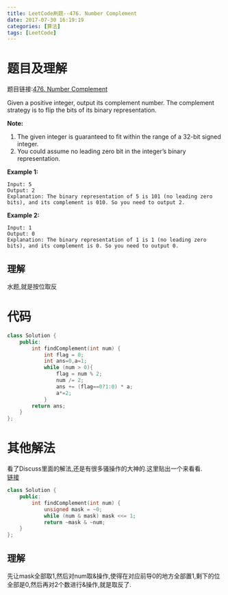 ```yaml
---
title: LeetCode刷题--476. Number Complement
date: 2017-07-30 16:19:19
categories: [算法]
tags: [LeetCode]
---
```

[](#题目及理解 "题目及理解")题目及理解
=======================

题目链接:[476\. Number Complement](https://leetcode.com/problems/number-complement/description/)

Given a positive integer, output its complement number. The complement strategy is to flip the bits of its binary representation.

**Note:**

1.  The given integer is guaranteed to fit within the range of a 32-bit signed integer.
2.  You could assume no leading zero bit in the integer’s binary representation.

**Example 1:**  
```
Input: 5
Output: 2
Explanation: The binary representation of 5 is 101 (no leading zero bits), and its complement is 010. So you need to output 2.
```

**Example 2:**  
```
Input: 1
Output: 0
Explanation: The binary representation of 1 is 1 (no leading zero bits), and its complement is 0. So you need to output 0.
```
<!-- more -->
[](#理解 "理解")理解
--------------

水题,就是按位取反

[](#代码 "代码")代码
==============

```c++
class Solution {
    public:    
        int findComplement(int num) {        
            int flag = 0;        
            int ans=0,a=1;        
            while (num > 0){            
                flag = num % 2;            
                num /= 2;            
                ans += (flag==0?1:0) * a;            
                a*=2;        
            }        
        return ans;    
    }
};
```

[](#其他解法 "其他解法")其他解法
====================

看了Discuss里面的解法,还是有很多骚操作的大神的.这里贴出一个来看看.  
[链接](https://discuss.leetcode.com/topic/74627/3-line-c/2)  
```c++
class Solution {
    public:    
        int findComplement(int num) {        
            unsigned mask = ~0;        
            while (num & mask) mask <<= 1;        
            return ~mask & ~num;    
    }
};
```

[](#理解-1 "理解")理解
----------------

先让mask全部取1,然后对num取&操作,使得在对应前导0的地方全部置1,剩下的位全部是0,然后再对2个数进行&操作,就是取反了.